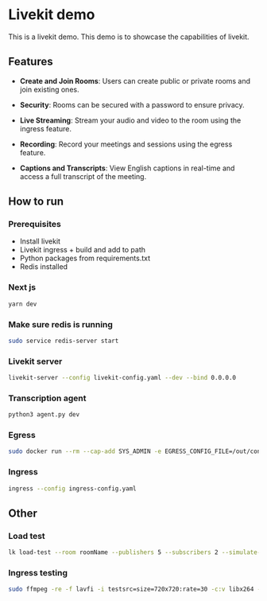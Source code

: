 # Livekit demo

This is a livekit demo. This demo is to showcase the capabilities of livekit.

## Features

- **Create and Join Rooms**: Users can create public or private rooms and join existing ones.

- **Security**: Rooms can be secured with a password to ensure privacy.

- **Live Streaming**: Stream your audio and video to the room using the ingress feature.

- **Recording**: Record your meetings and sessions using the egress feature.

- **Captions and Transcripts**: View English captions in real-time and access a full transcript of the meeting.

## How to run

### Prerequisites

- Install livekit
- Livekit ingress + build and add to path
- Python packages from requirements.txt
- Redis installed

### Next js

```bash
yarn dev
```

### Make sure redis is running

```bash
sudo service redis-server start
```

### Livekit server

```bash
livekit-server --config livekit-config.yaml --dev --bind 0.0.0.0
```

### Transcription agent

```bash
python3 agent.py dev
```

### Egress

```bash
sudo docker run --rm --cap-add SYS_ADMIN -e EGRESS_CONFIG_FILE=/out/config.yaml -v ~/livekit-egress:/out/   livekit/egress
```

### Ingress

```bash
ingress --config ingress-config.yaml
```

## Other

### Load test

```bash
lk load-test --room roomName --publishers 5 --subscribers 2 --simulate-speakers
```

### Ingress testing

```bash
sudo ffmpeg -re -f lavfi -i testsrc=size=720x720:rate=30 -c:v libx264 -preset veryfast -pix_fmt yuv420p -f flv "rtmp://localhost:1935/live/streamkey"
```
